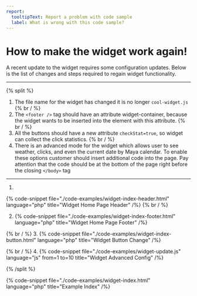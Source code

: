 ```yaml
---
report:
  tooltipText: Report a problem with code sample
  label: What is wrong with this code sample?
---
```


# How to make the widget work again!

A recent update to the widget requires some configuration updates. Below is the list of changes and steps required to regain widget functionality.


---
{% split %}

1. The file name for the widget has changed it is no longer `cool-widget.js`
{% br / %}
2.  The ```<footer />``` tag should have an attribute widget-container, because the widget wants to be inserted into the element with this attribute.
{% br / %}
3. All the buttons should have a new attribute `checkStat=true`, so widget can collect the click statistics.
{% br / %}
4. There is an advanced mode for the widget which allows user to see weather, clicks, and even the current date by Maya calendar. 
To enable these options customer should insert additional code into the page. Pay attention that the code should be at the bottom of the page right before the closing ```</body>``` tag



---





   
1.  
{% code-snippet
  file="./code-examples/widget-index-header.html"
  language="php"
  title="Widget Home Page Header"
/%} 
{% br / %}

2. {% code-snippet
  file="./code-examples/widget-index-footer.html"
  language="php"
  title="Widget Home Page Footer"
/%} 

{% br / %}
3. {% code-snippet
  file="./code-examples/widget-index-button.html"
  language="php"
  title="Widget Button Change"
/%}


{% br / %}
4. {% code-snippet
  file="./code-examples/widget-update.js"
  language="js"
  from=1
  to=10
  title="Widget Advanced Config"
/%} 
 
  


{% /split %}


 {% code-snippet
  file="./code-examples/widget-index.html"
  language="php"
  title="Example Index"
/%}